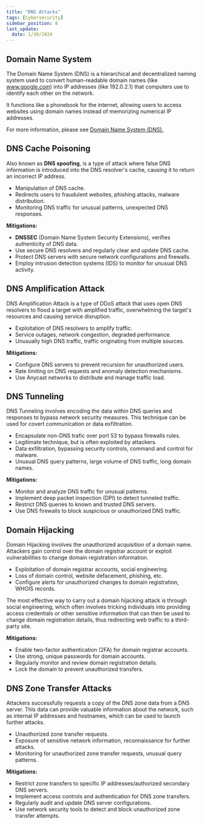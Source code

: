 ```yaml
---
title: "DNS Attacks"
tags: [Cybersecurity]
sidebar_position: 8
last_update:
  date: 1/30/2024
---
```




## Domain Name System 

The Domain Name System (DNS) is a hierarchical and decentralized naming system used to convert human-readable domain names (like www.google.com) into IP addresses (like 192.0.2.1) that computers use to identify each other on the network. 

It functions like a phonebook for the internet, allowing users to access websites using domain names instead of memorizing numerical IP addresses. 

For more information, please see [Domain Name System (DNS).](/docs/006-Networking/001-The-Basics/003-Domain-Name-System-DNS.md)

## DNS Cache Poisoning

Also known as **DNS spoofing**, is a type of attack where false DNS information is introduced into the DNS resolver's cache, causing it to return an incorrect IP address.

- Manipulation of DNS cache.
- Redirects users to fraudulent websites, phishing attacks, malware distribution.
- Monitoring DNS traffic for unusual patterns, unexpected DNS responses.

**Mitigations:**

- **DNSSEC** (Domain Name System Security Extensions), verifies authenticity of DNS data.
- Use secure DNS resolvers and regularly clear and update DNS cache.
- Protect DNS servers with secure network configurations and firewalls.
- Employ intrusion detection systems (IDS) to monitor for unusual DNS activity.

## DNS Amplification Attack

DNS Amplification Attack is a type of DDoS attack that uses open DNS resolvers to flood a target with amplified traffic, overwhelming the target's resources and causing service disruption.

- Exploitation of DNS resolvers to amplify traffic.
- Service outages, network congestion, degraded performance.
- Unusually high DNS traffic, traffic originating from multiple sources.

**Mitigations:**

- Configure DNS servers to prevent recursion for unauthorized users.
- Rate limiting on DNS requests and anomaly detection mechanisms.
- Use Anycast networks to distribute and manage traffic load.

## DNS Tunneling

DNS Tunneling involves encoding the data within DNS queries and responses to bypass network security measures. This technique can be used for covert communication or data exfiltration.

- Encapsulate non-DNS trafic over port 53 to bypass firewalls rules.
- Legitimate technique, but is often exploited by attackers.
- Data exfiltration, bypassing security controls, command and control for malware.
- Unusual DNS query patterns, large volume of DNS traffic, long domain names.

**Mitigations:**

- Monitor and analyze DNS traffic for unusual patterns.
- Implement deep packet inspection (DPI) to detect tunneled traffic.
- Restrict DNS queries to known and trusted DNS servers.
- Use DNS firewalls to block suspicious or unauthorized DNS traffic.

## Domain Hijacking

Domain Hijacking involves the unauthorized acquisition of a domain name. Attackers gain control over the domain registrar account or exploit vulnerabilities to change domain registration information.

- Exploitation of domain registrar accounts, social engineering.
- Loss of domain control, website defacement, phishing, etc.
- Configure alerts for unauthorized changes to domain registration, WHOIS records.

The most effective way to carry out a domain hijacking attack is through social engineering, which often involves tricking individuals into providing access credentials or other sensitive information that can then be used to change domain registration details, thus redirecting web traffic to a third-party site.

**Mitigations:**

- Enable two-factor authentication (2FA) for domain registrar accounts.
- Use strong, unique passwords for domain accounts.
- Regularly monitor and review domain registration details.
- Lock the domain to prevent unauthorized transfers.

## DNS Zone Transfer Attacks

Attackers successfully requests a copy of the DNS zone data from a DNS server. This data can provide valuable information about the network, such as internal IP addresses and hostnames, which can be used to launch further attacks.

- Unauthorized zone transfer requests.
- Exposure of sensitive network information, reconnaissance for further attacks.
- Monitoring for unauthorized zone transfer requests, unusual query patterns.

**Mitigations:**

- Restrict zone transfers to specific IP addresses/authorized secondary DNS servers.
- Implement access controls and authentication for DNS zone transfers.
- Regularly audit and update DNS server configurations.
- Use network security tools to detect and block unauthorized zone transfer attempts.
